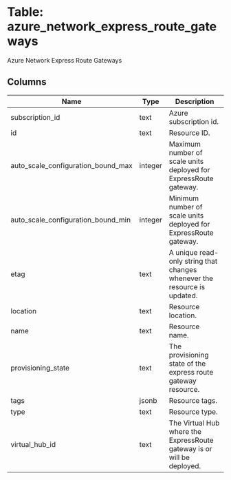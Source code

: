 
# Table: azure_network_express_route_gateways
Azure Network Express Route Gateways
## Columns
| Name        | Type           | Description  |
| ------------- | ------------- | -----  |
|subscription_id|text|Azure subscription id.|
|id|text|Resource ID.|
|auto_scale_configuration_bound_max|integer|Maximum number of scale units deployed for ExpressRoute gateway.|
|auto_scale_configuration_bound_min|integer|Minimum number of scale units deployed for ExpressRoute gateway.|
|etag|text|A unique read-only string that changes whenever the resource is updated.|
|location|text|Resource location.|
|name|text|Resource name.|
|provisioning_state|text|The provisioning state of the express route gateway resource.|
|tags|jsonb|Resource tags.|
|type|text|Resource type.|
|virtual_hub_id|text|The Virtual Hub where the ExpressRoute gateway is or will be deployed.|
